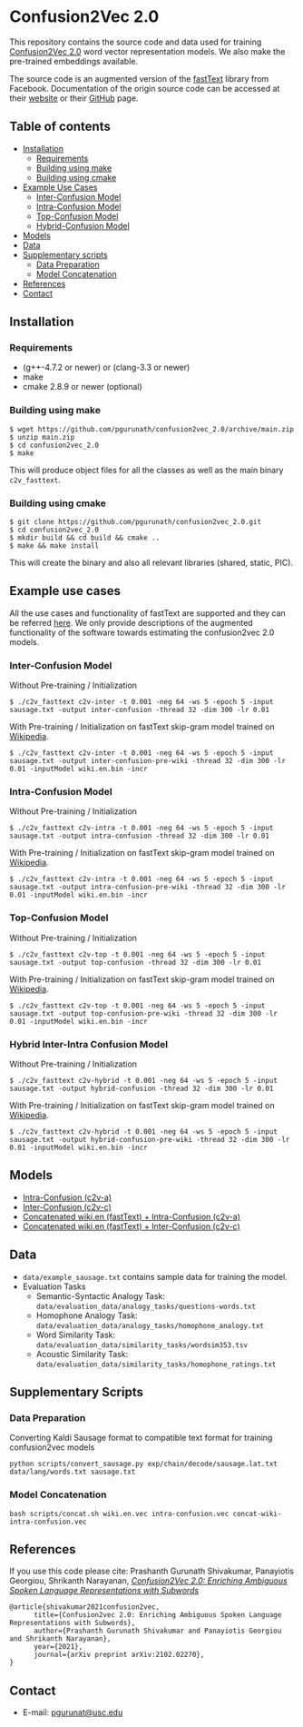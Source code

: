 # Confusion2Vec 2.0
This repository contains the source code and data used for training [Confusion2Vec 2.0](https://arxiv.org/abs/2102.02270) word vector representation models. We also make the pre-trained embeddings available.

The source code is an augmented version of the [fastText](https://fasttext.cc/) library from Facebook. Documentation of the origin source code can be accessed at their [website](https://fasttext.cc) or their [GitHub](https://github.com/facebookresearch/fastText) page.

## Table of contents

* [Installation](#installation)
   * [Requirements](#requirements)
   * [Building using make](#building-using-make)
   * [Building using cmake](#building-using-cmake)
* [Example Use Cases](#example-use-cases)
   * [Inter-Confusion Model](#inter-confusion-model)
   * [Intra-Confusion Model](#intra-confusion-model)
   * [Top-Confusion Model](#top-confusion-model)
   * [Hybrid-Confusion Model](#hybrid-confusion-model)
* [Models](#models)
* [Data](#data)
* [Supplementary scripts](#supplementary-scripts)
   * [Data Preparation](#data-preperation)
   * [Model Concatenation](#model-concatenation)
* [References](#references)
* [Contact](#contact)

## Installation
### Requirements
 
* (g++-4.7.2 or newer) or (clang-3.3 or newer)
* make
* cmake 2.8.9 or newer (optional)

### Building using make

```
$ wget https://github.com/pgurunath/confusion2vec_2.0/archive/main.zip
$ unzip main.zip
$ cd confusion2vec_2.0
$ make
```

This will produce object files for all the classes as well as the main binary `c2v_fasttext`.

### Building using cmake

```
$ git clone https://github.com/pgurunath/confusion2vec_2.0.git
$ cd confusion2vec_2.0
$ mkdir build && cd build && cmake ..
$ make && make install
```

This will create the binary and also all relevant libraries (shared, static, PIC).

## Example use cases
All the use cases and functionality of fastText are supported and they can be referred [here](https://github.com/facebookresearch/fastText). We only provide descriptions of the augmented functionality of the software towards estimating the confusion2vec 2.0 models.

### Inter-Confusion Model
Without Pre-training / Initialization
```
$ ./c2v_fasttext c2v-inter -t 0.001 -neg 64 -ws 5 -epoch 5 -input sausage.txt -output inter-confusion -thread 32 -dim 300 -lr 0.01
```

With Pre-training / Initialization on fastText skip-gram model trained on [Wikipedia](https://fasttext.cc/docs/en/pretrained-vectors.html).
```
$ ./c2v_fasttext c2v-inter -t 0.001 -neg 64 -ws 5 -epoch 5 -input sausage.txt -output inter-confusion-pre-wiki -thread 32 -dim 300 -lr 0.01 -inputModel wiki.en.bin -incr
```

### Intra-Confusion Model
Without Pre-training / Initialization
```
$ ./c2v_fasttext c2v-intra -t 0.001 -neg 64 -ws 5 -epoch 5 -input sausage.txt -output intra-confusion -thread 32 -dim 300 -lr 0.01
```

With Pre-training / Initialization on fastText skip-gram model trained on [Wikipedia](https://fasttext.cc/docs/en/pretrained-vectors.html).
```
$ ./c2v_fasttext c2v-intra -t 0.001 -neg 64 -ws 5 -epoch 5 -input sausage.txt -output intra-confusion-pre-wiki -thread 32 -dim 300 -lr 0.01 -inputModel wiki.en.bin -incr
```

### Top-Confusion Model
Without Pre-training / Initialization
```
$ ./c2v_fasttext c2v-top -t 0.001 -neg 64 -ws 5 -epoch 5 -input sausage.txt -output top-confusion -thread 32 -dim 300 -lr 0.01
```

With Pre-training / Initialization on fastText skip-gram model trained on [Wikipedia](https://fasttext.cc/docs/en/pretrained-vectors.html).
```
$ ./c2v_fasttext c2v-top -t 0.001 -neg 64 -ws 5 -epoch 5 -input sausage.txt -output top-confusion-pre-wiki -thread 32 -dim 300 -lr 0.01 -inputModel wiki.en.bin -incr
```

### Hybrid Inter-Intra Confusion Model 
Without Pre-training / Initialization
```
$ ./c2v_fasttext c2v-hybrid -t 0.001 -neg 64 -ws 5 -epoch 5 -input sausage.txt -output hybrid-confusion -thread 32 -dim 300 -lr 0.01
```

With Pre-training / Initialization on fastText skip-gram model trained on [Wikipedia](https://fasttext.cc/docs/en/pretrained-vectors.html).
```
$ ./c2v_fasttext c2v-hybrid -t 0.001 -neg 64 -ws 5 -epoch 5 -input sausage.txt -output hybrid-confusion-pre-wiki -thread 32 -dim 300 -lr 0.01 -inputModel wiki.en.bin -incr
```

## Models
* [Intra-Confusion (c2v-a)](https://drive.google.com/file/d/1Y1WZ14SZ3ErHNwg8yc2P_Vuxk4j9awzW/view?usp=sharing)
* [Inter-Confusion (c2v-c)](https://drive.google.com/file/d/1kiVrZMa3UGBxHLq7GCkvtXMaTe-MXJBq/view?usp=sharing)
* [Concatenated wiki.en (fastText) + Intra-Confusion (c2v-a)](https://drive.google.com/file/d/1vvcuY2QhP0rRyRAXGtHnOQEER-w_rvFz/view?usp=sharing)
* [Concatenated wiki.en (fastText) + Inter-Confusion (c2v-c)](https://drive.google.com/file/d/19lwhtagCxOhOYoadq0ktv4lQOmk6TCea/view?usp=sharing)

## Data
* `data/example_sausage.txt` contains sample data for training the model.
* Evaluation Tasks
   * Semantic-Syntactic Analogy Task: `data/evaluation_data/analogy_tasks/questions-words.txt`
   * Homophone Analogy Task: `data/evaluation_data/analogy_tasks/homophone_analogy.txt`
   * Word Similarity Task: `data/evaluation_data/similarity_tasks/wordsim353.tsv`
   * Acoustic Similarity Task: `data/evaluation_data/similarity_tasks/homophone_ratings.txt`

## Supplementary Scripts
### Data Preparation
Converting Kaldi Sausage format to compatible text format for training confusion2vec models
```
python scripts/convert_sausage.py exp/chain/decode/sausage.lat.txt data/lang/words.txt sausage.txt
```

### Model Concatenation
```
bash scripts/concat.sh wiki.en.vec intra-confusion.vec concat-wiki-intra-confusion.vec
```

## References
If you use this code please cite:
Prashanth Gurunath Shivakumar, Panayiotis Georgiou, Shrikanth Narayanan, [*Confusion2Vec 2.0: Enriching Ambiguous Spoken Language Representations with Subwords*](https://arxiv.org/abs/2102.02270)
```
@article{shivakumar2021confusion2vec,
      title={Confusion2vec 2.0: Enriching Ambiguous Spoken Language Representations with Subwords}, 
      author={Prashanth Gurunath Shivakumar and Panayiotis Georgiou and Shrikanth Narayanan},
      year={2021},
      journal={arXiv preprint arXiv:2102.02270},
}
```
## Contact
* E-mail: [pgurunat@usc.edu](mailto:pgurunat@usc.edu)
